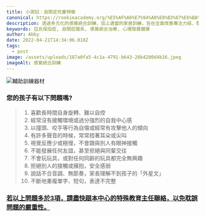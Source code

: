 ```yaml
---
title: 小測試：自閉症兒童特徵
canonical: https://rookieacademy.org/%E5%AF%A6%E7%94%A8%E8%B3%87%E6%BA%90/2022-04-21-%E5%B0%8F%E6%B8%AC%E8%A9%A6%EF%BC%9A%E8%87%AA%E9%96%89%E7%97%87%E5%85%92%E7%AB%A5%E7%89%B9%E5%BE%B5/
description: 透過多元化的感覺統合訓練，加上適當的家居訓練，旨在全面改善專注力弱、學習困難、情緒及情緒失控、自傷及攻擊行為等情況，陪伴孩子們度過黃金訓練期。
keywords: 亞氏保加症, 自閉症譜系, 感覺統合治療, 心理發展健康
author: Abby
date: 2022-04-21T14:34:06.018Z
tags:
  - post
image: /assets/uploads/187a0fa5-4c1a-4791-b643-26b4200d4b16.jpeg
imageAlt: 感覺統合訓練
---
```

![輔助訓練器材](/assets/uploads/fa0ce412-77f1-42d6-888b-7e1bb6616ccf.jpeg "輔助訓練器材")

### 您的孩子有以下問題嗎?

> 1. 喜歡長時間自身旋轉、難以自控
> 2. 經常沒有接觸環境或過分強烈的自我中心感
> 3. 以撞頭、咬手等行為自傷或經常有攻擊他人的傾向
> 4. 有許多聲音的時候，常常捂著耳朵或尖叫
> 5. 視覺反應少或極慢，不會跟與別人有眼神接觸
> 6. 不能發展任何友誼，甚至拒絕與同輩交往
> 7. 不會玩玩具，或對任何同齡的玩具都完全無興趣
> 8. 拒絕別人的接觸或擁抱，安全感弱
> 9. 說話不合音調、無節奏，家長理解不到孩子的「外星文」
> 10. 不斷地重複單字、短句，表達不完整

### [若以上問題多於3項，請盡快跟本中心的特殊教育主任聯絡，以免耽誤問題的嚴重性。](https://rookieacademy.org/class/感覺統合訓練/)